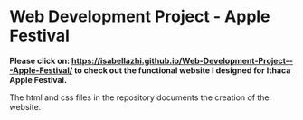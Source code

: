 # Web Development Project - Apple Festival

**Please click on: 
<https://isabellazhi.github.io/Web-Development-Project---Apple-Festival/>
to check out the functional website I designed for Ithaca Apple Festival.**

The html and css files in the repository documents the creation of the website.
